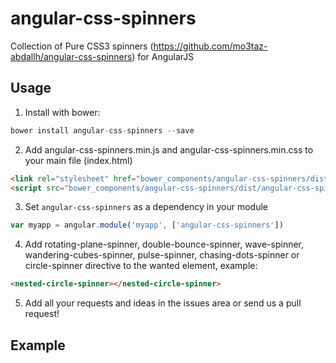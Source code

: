﻿angular-css-spinners
===============

Collection of Pure CSS3 spinners (https://github.com/mo3taz-abdallh/angular-css-spinners) for AngularJS


## Usage
1. Install with bower:
  ```javascript
bower install angular-css-spinners --save
  ```

2. Add angular-css-spinners.min.js and angular-css-spinners.min.css to your main file (index.html)
  ```html
  <link rel="stylesheet" href="bower_components/angular-css-spinners/dist/angular-css-spinners.css">
  <script src="bower_components/angular-css-spinners/dist/angular-css-spinners.min.js"></script>
  ```

3. Set `angular-css-spinners` as a dependency in your module
  ```javascript
var myapp = angular.module('myapp', ['angular-css-spinners'])
  ```

4. Add rotating-plane-spinner, double-bounce-spinner, wave-spinner, wandering-cubes-spinner, pulse-spinner, chasing-dots-spinner or circle-spinner directive to the wanted element, example:
  ```html
<nested-circle-spinner></nested-circle-spinner>
  ```

5. Add all your requests and ideas in the issues area or send us a pull request!

## Example


